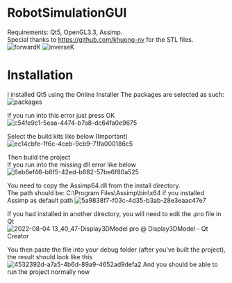 # RobotSimulationGUI
Requirements: Qt5, OpenGL3.3, Assimp.  
Special thanks to https://github.com/khuong-nv for the STL files. 
![forwardK](https://user-images.githubusercontent.com/20887245/182785992-f2fde0dd-2a09-40e8-aa3b-ea1757624f81.gif)
![inverseK](https://user-images.githubusercontent.com/20887245/182786008-50812975-835d-4446-a42d-2bbfc80e1e95.gif)  

# Installation
I installed Qt5 using the Online Installer
The packages are selected as such:
![packages](https://user-images.githubusercontent.com/20887245/182784869-030f7227-6eff-42d2-9eea-f4faaa424473.png)

If you run into this error just press OK  
![c54fe9c1-5eaa-4474-b7a8-dc64fa0e9675](https://user-images.githubusercontent.com/20887245/182780728-17298e2e-4892-4c62-9d0d-8ca811b08594.png)

Select the build kits like below (Important)  
![ec14cbfe-1f6c-4ceb-9cb9-71fa000186c5](https://user-images.githubusercontent.com/20887245/182781008-fbedbc9d-59a2-4326-bbd1-ff125afca15c.png)

Then build the project  
If you run into the missing dll error like below
![6eb6ef46-b6f5-42ed-b682-57be6f80a525](https://user-images.githubusercontent.com/20887245/182781177-d6eda629-3847-4c70-9d89-1105d84be83f.png)

You need to copy the Assimp64.dll from the install directory.  
The path should be: C:\Program Files\Assimp\bin\x64 if you installed Assimp as default path
![5a9838f7-f03c-4d35-b3ab-28e3eaac47e7](https://user-images.githubusercontent.com/20887245/182782887-16e04c57-7406-41aa-9f67-351f4ef016f6.png)

If you had installed in another directory, you will need to edit the .pro file in Qt  
![2022-08-04 13_40_47-Display3DModel pro @ Display3DModel - Qt Creator](https://user-images.githubusercontent.com/20887245/182782832-82383f54-88af-4462-82cf-ed71f2d6cb6e.png)

You then paste the file into your debug folder (after you've built the project), the result should look like this  
![4532392d-a7a5-4b6d-89a9-4652ad9defa2](https://user-images.githubusercontent.com/20887245/182783309-5fb45218-acc0-4343-88fe-9e2766a5b454.png)
And you should be able to run the project normally now  